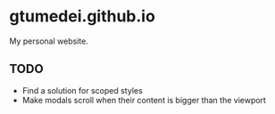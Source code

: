 # gtumedei.github.io

My personal website.

## TODO

- Find a solution for scoped styles
- Make modals scroll when their content is bigger than the viewport
